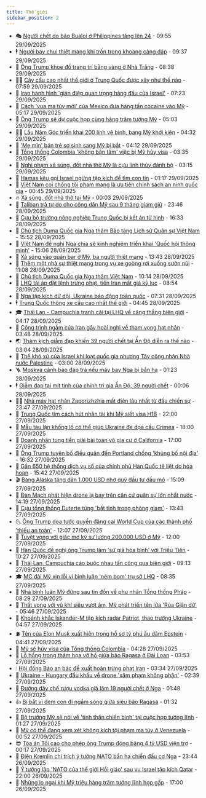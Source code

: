 ```yaml
---
title: Thế giới
sidebar_position: 2
---
```


<!-- vnexpress-the-gioi:START -->
- 🎭 [Người chết do bão Bualoi ở Philippines tăng lên 24](https://vnexpress.net/nguoi-chet-do-bao-bualoi-o-philippines-tang-len-24-4945046.html) - 09:55 29/09/2025
- 🕴 [Người bay chui thiệt mạng khi trốn trong khoang càng đáp](https://vnexpress.net/nguoi-bay-chui-thiet-mang-khi-tron-trong-khoang-cang-dap-4945048.html) - 09:37 29/09/2025
- 🤭 [Ông Trump khoe đồ trang trí bằng vàng ở Nhà Trắng](https://vnexpress.net/ong-trump-khoe-do-trang-tri-bang-vang-o-nha-trang-4944946.html) - 08:38 29/09/2025
- 🧑‍💻 [Cây cầu cao nhất thế giới ở Trung Quốc được xây như thế nào](https://vnexpress.net/cay-cau-cao-nhat-the-gioi-o-trung-quoc-duoc-xay-nhu-the-nao-4944925.html) - 07:59 29/09/2025
- 🦏 [Iran hành hình &#39;gián điệp quan trọng hàng đầu của Israel&#39;](https://vnexpress.net/iran-hanh-hinh-gian-diep-quan-trong-hang-dau-cua-israel-4944783.html) - 07:23 29/09/2025
- 🦒 [Cách &#39;vua ma túy mới&#39; của Mexico đưa hàng tấn cocaine vào Mỹ](https://vnexpress.net/cach-vua-ma-tuy-moi-cua-mexico-dua-hang-tan-cocaine-vao-my-4940175.html) - 05:17 29/09/2025
- 🌈 [Ông Trump sẽ dự cuộc họp cùng hàng trăm tướng Mỹ](https://vnexpress.net/ong-trump-se-du-cuoc-hop-cung-hang-tram-tuong-my-4944927.html) - 05:03 29/09/2025
- 🧑‍🏫 [Lầu Năm Góc triển khai 200 lính vệ binh, bang Mỹ khởi kiện](https://vnexpress.net/lau-nam-goc-trien-khai-200-linh-ve-binh-bang-my-khoi-kien-4944830.html) - 04:32 29/09/2025
- 🐲 [&#39;Mẹ mìn&#39; bán trẻ sơ sinh sang Mỹ bị bắt](https://vnexpress.net/me-min-ban-tre-so-sinh-sang-my-bi-bat-4944872.html) - 04:12 29/09/2025
- 🦒 [Tổng thống Colombia &#39;không bận tâm&#39; việc bị Mỹ hủy visa](https://vnexpress.net/tong-thong-colombia-khong-ban-tam-viec-bi-my-huy-visa-4944803.html) - 03:35 29/09/2025
- 🐻 [Nghi phạm xả súng, đốt nhà thờ Mỹ là cựu lính thủy đánh bộ](https://vnexpress.net/nghi-pham-xa-sung-dot-nha-tho-my-la-cuu-linh-thuy-danh-bo-4944797.html) - 03:15 29/09/2025
- 🚀 [Hamas kêu gọi Israel ngừng tập kích để tìm con tin](https://vnexpress.net/hamas-keu-goi-israel-ngung-tap-kich-de-tim-con-tin-4944759.html) - 01:17 29/09/2025
- 🥰 [Việt Nam coi chống tội phạm mạng là ưu tiên chính sách an ninh quốc gia](https://vnexpress.net/viet-nam-coi-chong-toi-pham-mang-la-uu-tien-chinh-sach-an-ninh-quoc-gia-4944753.html) - 00:45 29/09/2025
- 🔥 [Xả súng, đốt nhà thờ tại Mỹ](https://vnexpress.net/xa-sung-dot-nha-tho-tai-my-4944750.html) - 00:03 29/09/2025
- 🥳 [Taliban trả tự do cho công dân Mỹ sau 9 tháng giam giữ](https://vnexpress.net/taliban-tra-tu-do-cho-cong-dan-my-sau-9-thang-giam-giu-4944751.html) - 23:46 28/09/2025
- 💼 [Cựu bộ trưởng nông nghiệp Trung Quốc bị kết án tử hình](https://vnexpress.net/cuu-bo-truong-nong-nghiep-trung-quoc-bi-ket-an-tu-hinh-4944729.html) - 16:33 28/09/2025
- 🤡 [Chủ tịch Duma Quốc gia Nga thăm Bảo tàng Lịch sử Quân sự Việt Nam](https://vnexpress.net/chu-tich-duma-quoc-gia-nga-tham-bao-tang-lich-su-quan-su-viet-nam-4944723.html) - 15:52 28/09/2025
- 🌁 [Việt Nam đề nghị Nga chia sẻ kinh nghiệm triển khai &#39;Quốc hội thông minh&#39;](https://vnexpress.net/viet-nam-de-nghi-nga-chia-se-kinh-nghiem-trien-khai-quoc-hoi-thong-minh-4944716.html) - 15:06 28/09/2025
- 🤩 [Xả súng vào quán bar ở Mỹ, ba người thiệt mạng](https://vnexpress.net/xa-sung-vao-quan-bar-o-my-ba-nguoi-thiet-mang-4944706.html) - 13:43 28/09/2025
- 🎉 [Thêm một nhà sư thiệt mạng trong vụ xe goòng rơi xuống sườn núi](https://vnexpress.net/them-mot-nha-su-thiet-mang-trong-vu-xe-goong-roi-xuong-suon-nui-4944686.html) - 11:08 28/09/2025
- 🎉 [Chủ tịch Duma Quốc gia Nga thăm Việt Nam](https://vnexpress.net/chu-tich-duma-quoc-gia-nga-tham-viet-nam-4944673.html) - 10:14 28/09/2025
- 🌁 [LHQ tái áp đặt lệnh trừng phạt, tiền Iran mất giá kỷ lục](https://vnexpress.net/lhq-tai-ap-dat-lenh-trung-phat-tien-iran-mat-gia-ky-luc-4944650.html) - 08:54 28/09/2025
- 🌊 [Nga tập kích dữ dội, Ukraine báo động toàn quốc](https://vnexpress.net/nga-tap-kich-du-doi-ukraine-bao-dong-toan-quoc-4944633.html) - 07:31 28/09/2025
- 🕴 [Trung Quốc thông xe cầu cao nhất thế giới](https://vnexpress.net/trung-quoc-thong-xe-cau-cao-nhat-the-gioi-4944603.html) - 04:45 28/09/2025
- 🎓 [Thái Lan - Campuchia tranh cãi tại LHQ về căng thẳng biên giới](https://vnexpress.net/thai-lan-campuchia-tranh-cai-tai-lhq-ve-cang-thang-bien-gioi-4944583.html) - 04:17 28/09/2025
- 🦩 [Công trình ngầm của Iran gây hoài nghi về tham vọng hạt nhân](https://vnexpress.net/cong-trinh-ngam-cua-iran-gay-hoai-nghi-ve-tham-vong-hat-nhan-4944262.html) - 03:48 28/09/2025
- 🌏 [Thảm kịch giẫm đạp khiến 39 người chết tại Ấn Độ diễn ra thế nào](https://vnexpress.net/tham-kich-giam-dap-khien-39-nguoi-chet-tai-an-do-dien-ra-the-nao-4944560.html) - 03:04 28/09/2025
- 🌋 [Thế khó xử của Israel khi loạt quốc gia phương Tây công nhận Nhà nước Palestine](https://vnexpress.net/the-kho-xu-cua-israel-khi-loat-quoc-gia-phuong-tay-cong-nhan-nha-nuoc-palestine-4942564.html) - 03:00 28/09/2025
- 🪜 [Moskva cảnh báo đáp trả nếu máy bay Nga bị bắn hạ](https://vnexpress.net/moskva-canh-bao-dap-tra-neu-may-bay-nga-bi-ban-ha-4944550.html) - 01:23 28/09/2025
- 🕴 [Giẫm đạp tại mít tinh của chính trị gia Ấn Độ, 39 người chết](https://vnexpress.net/giam-dap-tai-mit-tinh-cua-chinh-tri-gia-an-do-39-nguoi-chet-4944544.html) - 00:06 28/09/2025
- 🧑‍🏫 [Nhà máy hạt nhân Zaporizhzhia mất điện lâu nhất từ đầu chiến sự](https://vnexpress.net/nha-may-hat-nhan-zaporizhzhia-mat-dien-lau-nhat-tu-dau-chien-su-4944542.html) - 23:47 27/09/2025
- 🌮 [Trung Quốc tìm cách hút nhân tài khi Mỹ siết visa H1B](https://vnexpress.net/trung-quoc-tim-cach-hut-nhan-tai-khi-my-siet-visa-h1b-4944058.html) - 22:00 27/09/2025
- 🚦 [Mẫu tàu lặn khổng lồ có thể giúp Ukraine đe dọa cầu Crimea](https://vnexpress.net/mau-tau-lan-khong-lo-co-the-giup-ukraine-de-doa-cau-crimea-4943603.html) - 18:00 27/09/2025
- 💫 [Doanh nhân tung tiền giải bài toán vô gia cư ở California](https://vnexpress.net/doanh-nhan-tung-tien-giai-bai-toan-vo-gia-cu-o-california-4943829.html) - 17:00 27/09/2025
- 🤡 [Ông Trump tuyên bố điều quân đến Portland chống &#39;khủng bố nội địa&#39;](https://vnexpress.net/ong-trump-tuyen-bo-dieu-quan-den-portland-chong-khung-bo-noi-dia-4944521.html) - 16:32 27/09/2025
- 🦣 [Gần 650 hệ thống dịch vụ số của chính phủ Hàn Quốc tê liệt do hỏa hoạn](https://vnexpress.net/gan-650-he-thong-dich-vu-so-cua-chinh-phu-han-quoc-te-liet-do-hoa-hoan-4944494.html) - 15:42 27/09/2025
- 🎬 [Bang Alaska tặng dân 1.000 USD nhờ quỹ đầu tư dầu mỏ](https://vnexpress.net/bang-alaska-tang-dan-1-000-usd-nho-quy-dau-tu-dau-mo-4944468.html) - 15:09 27/09/2025
- 🎉 [Đan Mạch phát hiện drone lạ bay trên căn cứ quân sự lớn nhất nước](https://vnexpress.net/dan-mach-phat-hien-drone-la-bay-tren-can-cu-quan-su-lon-nhat-nuoc-4944470.html) - 14:19 27/09/2025
- 🎡 [Cựu tổng thống Duterte từng &#39;bất tỉnh trong phòng giam&#39;](https://vnexpress.net/cuu-tong-thong-duterte-tung-bat-tinh-trong-phong-giam-4944491.html) - 13:43 27/09/2025
- 🌜 [Ông Trump dọa tước quyền đăng cai World Cup của các thành phố &#39;thiếu an toàn&#39;](https://vnexpress.net/ong-trump-doa-tuoc-quyen-dang-cai-world-cup-cua-cac-thanh-pho-thieu-an-toan-4944439.html) - 12:07 27/09/2025
- 🎡 [Tuyệt vọng với giấc mơ kỹ sư lương 200.000 USD ở Mỹ](https://vnexpress.net/tuyet-vong-voi-giac-mo-ky-su-luong-200-000-usd-o-my-4944274.html) - 12:00 27/09/2025
- 🤗 [Hàn Quốc đề nghị ông Trump làm &#39;sứ giả hòa bình&#39; với Triều Tiên](https://vnexpress.net/han-quoc-de-nghi-ong-trump-lam-su-gia-hoa-binh-voi-trieu-tien-4944436.html) - 10:27 27/09/2025
- 🦩 [Thái Lan, Campuchia cáo buộc nhau tấn công qua biên giới](https://vnexpress.net/thai-lan-campuchia-cao-buoc-nhau-tan-cong-qua-bien-gioi-4944425.html) - 09:13 27/09/2025
- 🎓 [MC đài Mỹ xin lỗi vì bình luận &#39;ném bom&#39; trụ sở LHQ](https://vnexpress.net/mc-dai-my-xin-loi-vi-binh-luan-nem-bom-tru-so-lhq-4944419.html) - 08:35 27/09/2025
- 🌁 [Nhà bình luận Mỹ đứng sau tin đồn về phu nhân Tổng thống Pháp](https://vnexpress.net/nha-binh-luan-my-dung-sau-tin-don-ve-phu-nhan-tong-thong-phap-4941183.html) - 08:29 27/09/2025
- 🤩 [Thất vọng với vũ khí siêu vượt âm, Mỹ phát triển tên lửa &#39;Rùa Giận dữ&#39;](https://vnexpress.net/that-vong-voi-vu-khi-sieu-vuot-am-my-phat-trien-ten-lua-rua-gian-du-4944306.html) - 05:46 27/09/2025
- 👹 [Khoảnh khắc Iskander-M tập kích radar Patriot, thao trường Ukraine](https://vnexpress.net/khoanh-khac-iskander-m-tap-kich-radar-patriot-thao-truong-ukraine-4944333.html) - 04:57 27/09/2025
- ⛽️ [Tên của Elon Musk xuất hiện trong hồ sơ tỷ phú ấu dâm Epstein](https://vnexpress.net/ten-cua-elon-musk-xuat-hien-trong-ho-so-ty-phu-au-dam-epstein-4944321.html) - 04:41 27/09/2025
- 🚀 [Mỹ sẽ hủy visa của Tổng thống Colombia](https://vnexpress.net/my-se-huy-visa-cua-tong-thong-colombia-4944303.html) - 04:28 27/09/2025
- 🎡 [Lỗ hổng trong thảm họa vỡ hồ giữa bão Ragasa ở Đài Loan](https://vnexpress.net/lo-hong-trong-tham-hoa-vo-ho-giua-bao-ragasa-o-dai-loan-4944120.html) - 03:53 27/09/2025
- 🕯 [Hội đồng Bảo an bác đề xuất hoãn trừng phạt Iran](https://vnexpress.net/hoi-dong-bao-an-bac-de-xuat-hoan-trung-phat-iran-4944310.html) - 03:34 27/09/2025
- 🐻 [Ukraine - Hungary đấu khẩu về drone &#39;xâm phạm không phận&#39;](https://vnexpress.net/ukraine-hungary-dau-khau-ve-drone-xam-pham-khong-phan-4944260.html) - 02:39 27/09/2025
- 🚦 [Đường dây chế rượu vodka giả làm 19 người chết ở Nga](https://vnexpress.net/duong-day-che-ruou-vodka-gia-lam-19-nguoi-chet-o-nga-4944263.html) - 01:48 27/09/2025
- 👍 [Bị bắt vì đem con đi ngắm sóng giữa siêu bão Ragasa](https://vnexpress.net/bi-bat-vi-dem-con-di-ngam-song-giua-sieu-bao-ragasa-4944245.html) - 01:32 27/09/2025
- 🚀 [Bộ trưởng Mỹ sẽ nói về &#39;tinh thần chiến binh&#39; tại cuộc họp tướng lĩnh](https://vnexpress.net/bo-truong-my-se-noi-ve-tinh-than-chien-binh-tai-cuoc-hop-tuong-linh-4944243.html) - 01:27 27/09/2025
- 🌮 [Mỹ có thể đang xem xét không kích tội phạm ma túy ở Venezuela](https://vnexpress.net/my-co-the-dang-xem-xet-khong-kich-toi-pham-ma-tuy-o-venezuela-4944242.html) - 00:52 27/09/2025
- 😎 [Tòa án Tối cao cho phép ông Trump đóng băng 4 tỷ USD viện trợ](https://vnexpress.net/toa-an-toi-cao-cho-phep-ong-trump-dong-bang-4-ty-usd-vien-tro-4944240.html) - 00:17 27/09/2025
- 🐲 [Điện Kremlin chỉ trích ý tưởng NATO bắn hạ chiến đấu cơ Nga](https://vnexpress.net/dien-kremlin-chi-trich-y-tuong-nato-ban-ha-chien-dau-co-nga-4944239.html) - 23:44 26/09/2025
- 💫 [Ý tưởng lập &#39;NATO của thế giới Hồi giáo&#39; sau vụ Israel tập kích Qatar](https://vnexpress.net/y-tuong-lap-nato-cua-the-gioi-hoi-giao-sau-vu-israel-tap-kich-qatar-4943806.html) - 22:00 26/09/2025
- 👀 [Những lo ngại khi Mỹ triệu hàng trăm tướng lĩnh họp gấp](https://vnexpress.net/nhung-lo-ngai-khi-my-trieu-hang-tram-tuong-linh-hop-gap-4944093.html) - 17:00 26/09/2025<!-- vnexpress-the-gioi:END -->